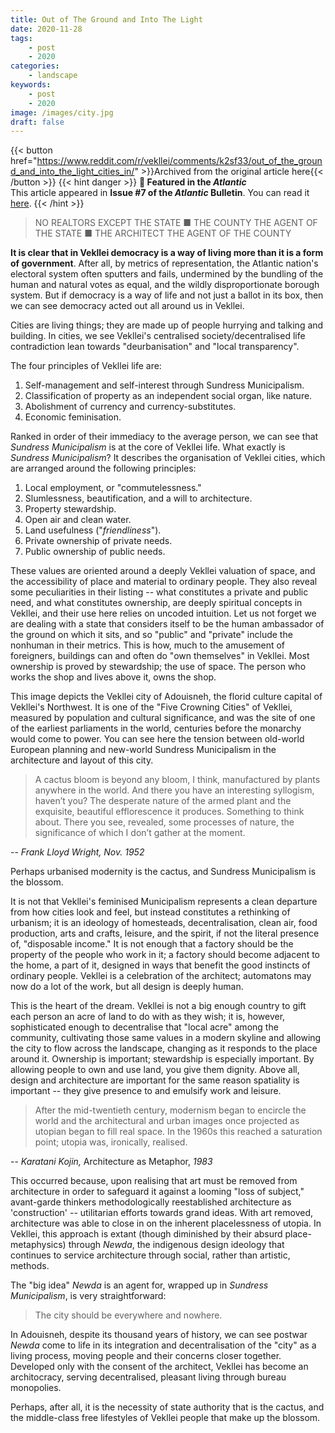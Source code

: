 ```yaml
---
title: Out of The Ground and Into The Light
date: 2020-11-28
tags:
    - post
    - 2020
categories:
    - landscape
keywords:
    - post
    - 2020
image: /images/city.jpg
draft: false
---
```

{{< button href="https://www.reddit.com/r/vekllei/comments/k2sf33/out_of_the_ground_and_into_the_light_cities_in/" >}}Archived from the original article here{{< /button >}}
{{< hint danger >}}
**🌼 Featured in the *Atlantic***  
This article appeared in **Issue #7 of the *Atlantic* Bulletin**. You can read it [here](/newsdesk/bulletin/2020/7).
{{< /hint >}}

> NO REALTORS EXCEPT THE STATE ■ THE COUNTY THE AGENT OF THE STATE ■ THE ARCHITECT THE AGENT OF THE COUNTY

**It is clear that in Vekllei democracy is a way of living more than it is a form of government**. After all, by metrics of representation, the Atlantic nation's electoral system often sputters and fails, undermined by the bundling of the human and natural votes as equal, and the wildly disproportionate borough system. But if democracy is a way of life and not just a ballot in its box, then we can see democracy acted out all around us in Vekllei.

Cities are living things; they are made up of people hurrying and talking and building. In cities, we see Vekllei's centralised society/decentralised life contradiction lean towards "deurbanisation" and "local transparency".

The four principles of Vekllei life are:

1. Self-management and self-interest through Sundress Municipalism.
2. Classification of property as an independent social organ, like nature.
3. Abolishment of currency and currency-substitutes.
4. Economic feminisation.

Ranked in order of their immediacy to the average person, we can see that *Sundress Municipalism* is at the core of Vekllei life. What exactly is *Sundress Municipalism*? It describes the organisation of Vekllei cities, which are arranged around the following principles:

1. Local employment, or "commutelessness."
2. Slumlessness, beautification, and a will to architecture.
3. Property stewardship.
4. Open air and clean water.
5. Land usefulness ("*friendliness*").
6. Private ownership of private needs.
7. Public ownership of public needs.

These values are oriented around a deeply Vekllei valuation of space, and the accessibility of place and material to ordinary people. They also reveal some peculiarities in their listing -- what constitutes a private and public need, and what constitutes ownership, are deeply spiritual concepts in Vekllei, and their use here relies on uncoded intuition. Let us not forget we are dealing with a state that considers itself to be the human ambassador of the ground on which it sits, and so "public" and "private" include the nonhuman in their metrics. This is how, much to the amusement of foreigners, buildings can and often do "own themselves" in Vekllei. Most ownership is proved by stewardship; the use of space. The person who works the shop and lives above it, owns the shop.

This image depicts the Vekllei city of Adouisneh, the florid culture capital of Vekllei's Northwest. It is one of the "Five Crowning Cities" of Vekllei, measured by population and cultural significance, and was the site of one of the earliest parliaments in the world, centuries before the monarchy would come to power. You can see here the tension between old-world European planning and new-world Sundress Municipalism in the architecture and layout of this city.

>A cactus bloom is beyond any bloom, I think, manufactured by plants anywhere in the world. And there you have an interesting syllogism, haven’t you? The desperate nature of the armed plant and the exquisite, beautiful efflorescence it produces. Something to think about. There you see, revealed, some processes of nature, the significance of which I don’t gather at the moment.

-- *Frank Lloyd Wright, Nov. 1952*

Perhaps urbanised modernity is the cactus, and Sundress Municipalism is the blossom.

It is not that Vekllei's feminised Municipalism represents a clean departure from how cities look and feel, but instead constitutes a rethinking of urbanism; it is an ideology of homesteads, decentralisation, clean air, food production, arts and crafts, leisure, and the spirit, if not the literal presence of, "disposable income." It is not enough that a factory should be the property of the people who work in it; a factory should become adjacent to the home, a part of it, designed in ways that benefit the good instincts of ordinary people. Vekllei is a celebration of the architect; automatons may now do a lot of the work, but all design is deeply human.

This is the heart of the dream. Vekllei is not a big enough country to gift each person an acre of land to do with as they wish; it is, however, sophisticated enough to decentralise that "local acre" among the community, cultivating those same values in a modern skyline and allowing the city to flow across the landscape, changing as it responds to the place around it. Ownership is important; stewardship is especially important. By allowing people to own and use land, you give them dignity. Above all, design and architecture are important for the same reason spatiality is important -- they give presence to and emulsify work and leisure.

> After the mid-twentieth century, modernism began to encircle the world and the architectural and urban images once projected as utopian began to fill real space. In the 1960s this reached a saturation point; utopia was, ironically, realised.

-- *Karatani Kojin,* Architecture as Metaphor, *1983*

This occurred because, upon realising that art must be removed from architecture in order to safeguard it against a looming "loss of subject," avant-garde thinkers methodologically reestablished architecture as 'construction' -- utilitarian efforts towards grand ideas. With art removed, architecture was able to close in on the inherent placelessness of utopia. In Vekllei, this approach is extant (though diminished by their absurd place-metaphysics) through *Newda*, the indigenous design ideology that continues to service architecture through social, rather than artistic, methods.

The "big idea" *Newda* is an agent for, wrapped up in *Sundress Municipalism*, is very straightforward:

>The city should be everywhere and nowhere.

In Adouisneh, despite its thousand years of history, we can see postwar *Newda* come to life in its integration and decentralisation of the "city" as a living process, moving people and their concerns closer together. Developed only with the consent of the architect, Vekllei has become an architocracy, serving decentralised, pleasant living through bureau monopolies.

Perhaps, after all, it is the necessity of state authority that is the cactus, and the middle-class free lifestyles of Vekllei people that make up the blossom.
